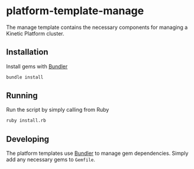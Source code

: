 # platform-template-manage

The manage template contains the necessary components for managing a Kinetic Platform cluster.

## Installation

Install gems with [Bundler](https://bundler.io/)

```bash
bundle install
```

## Running

Run the script by simply calling from Ruby

```bash
ruby install.rb
```

## Developing

The platform templates use [Bundler](https://bundler.io) to manage gem dependencies. Simply add any necessary gems to `Gemfile`.